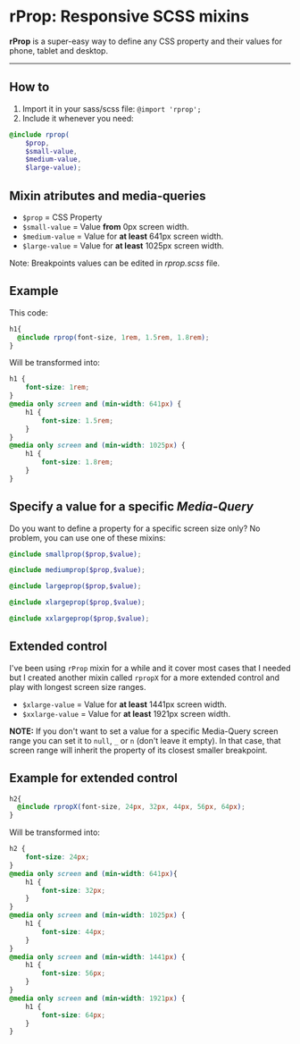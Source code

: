 # rProp: Responsive SCSS mixins
**rProp** is a super-easy way to define any CSS property and their values for phone, tablet and desktop.
- - -

## How to
1. Import it in your sass/scss file: `@import 'rprop';`
2. Include it whenever you need: 
```scss
@include rprop(
	$prop,
	$small-value, 
	$medium-value, 
	$large-value);
```

## Mixin atributes and media-queries
- `$prop` = CSS Property 
- `$small-value` = Value **from** 0px screen width.
- `$medium-value` = Value for **at least** 641px screen width.
- `$large-value` = Value for **at least** 1025px screen width.

Note: Breakpoints values can be edited in *rprop.scss* file.

## Example

This code:
```scss
h1{
  @include rprop(font-size, 1rem, 1.5rem, 1.8rem);
}
```

Will be transformed into:
```css
h1 {
	font-size: 1rem;
}
@media only screen and (min-width: 641px) { 
	h1 { 
		font-size: 1.5rem; 
	} 
}
@media only screen and (min-width: 1025px) { 
	h1 { 
		font-size: 1.8rem; 
	} 
}
```

## Specify a value for a specific *Media-Query*
Do you want to define a property for a specific screen size only?
No problem, you can use one of these mixins:
```scss
@include smallprop($prop,$value);
```
```scss
@include mediumprop($prop,$value);
```
```scss
@include largeprop($prop,$value);
```
```scss
@include xlargeprop($prop,$value);
```
```scss
@include xxlargeprop($prop,$value);
```

## Extended control
I've been using `rProp` mixin for a while and it cover most cases that I needed but I created another mixin called `rpropX` for a more extended control and play with longest screen size ranges.

- `$xlarge-value` = Value for **at least** 1441px screen width.
- `$xxlarge-value`  = Value for **at least** 1921px screen width.

**NOTE:** If you don't want to set a value for a specific Media-Query screen range you can set it to `null`, `_` or `n` (don't leave it empty). In that case, that screen range will inherit the property of its closest smaller breakpoint.

## Example for extended control
```scss
h2{
  @include rpropX(font-size, 24px, 32px, 44px, 56px, 64px);
}
```

Will be transformed into:
```css
h2 { 
	font-size: 24px; 
}
@media only screen and (min-width: 641px){ 
	h1 { 
		font-size: 32px; 
	} 
}
@media only screen and (min-width: 1025px) { 
	h1 { 
		font-size: 44px; 
	} 
}  
@media only screen and (min-width: 1441px) { 
	h1 { 
		font-size: 56px; 
	} 
}
@media only screen and (min-width: 1921px) { 
	h1 { 
		font-size: 64px; 
	} 
}
```
